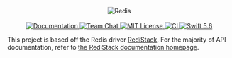<p align="center">
    <img src="https://user-images.githubusercontent.com/1342803/60044372-33cc6100-9690-11e9-8ec4-d69afc3dccb1.png" alt="Redis">
    <br>
    <br>
    <a href="https://docs.vapor.codes/4.0/">
        <img src="http://img.shields.io/badge/read_the-docs-2196f3.svg" alt="Documentation">
    </a>
    <a href="https://discord.gg/vapor">
        <img src="https://img.shields.io/discord/431917998102675485.svg" alt="Team Chat">
    </a>
    <a href="LICENSE">
        <img src="http://img.shields.io/badge/license-MIT-brightgreen.svg" alt="MIT License">
    </a>
    <a href="https://github.com/vapor/redis/actions/workflows/test.yml">
        <img src="https://github.com/vapor/redis/actions/workflows/test.yml/badge.svg?event=push" alt="CI">
    </a>
    <a href="https://swift.org">
        <img src="http://img.shields.io/badge/swift-5.6-brightgreen.svg" alt="Swift 5.6">
    </a>

<span>This project is based off the Redis driver <a href="https://github.com/swift-server/RediStack" target="_blank"><bold>RediStack</bold></a>. For the majority of API documentation, refer to <a href="https://swiftpackageindex.com/swift-server/RediStack/documentation" target="_blank">the RediStack documentation homepage</a>.</span>
</p>
